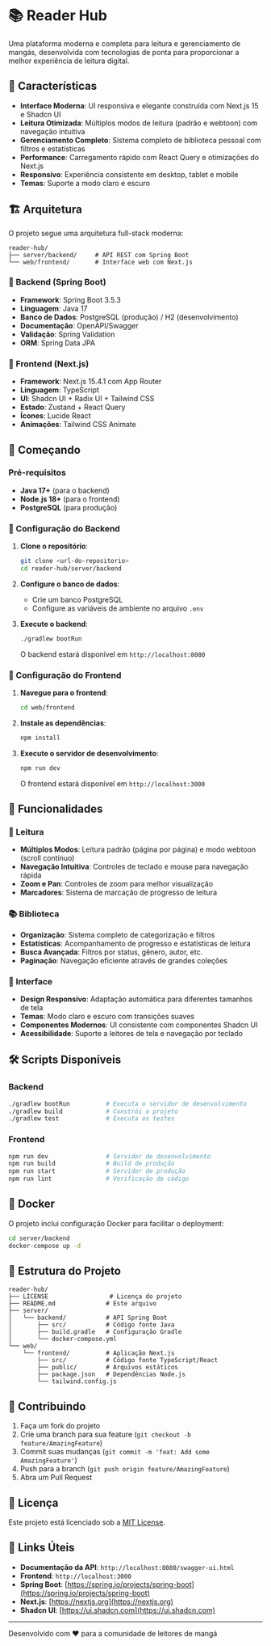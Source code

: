 # 📚 Reader Hub

Uma plataforma moderna e completa para leitura e gerenciamento de mangás, desenvolvida com tecnologias de ponta para proporcionar a melhor experiência de leitura digital.

## 🌟 Características

- **Interface Moderna**: UI responsiva e elegante construída com Next.js 15 e Shadcn UI
- **Leitura Otimizada**: Múltiplos modos de leitura (padrão e webtoon) com navegação intuitiva
- **Gerenciamento Completo**: Sistema completo de biblioteca pessoal com filtros e estatísticas
- **Performance**: Carregamento rápido com React Query e otimizações do Next.js
- **Responsivo**: Experiência consistente em desktop, tablet e mobile
- **Temas**: Suporte a modo claro e escuro

## 🏗️ Arquitetura

O projeto segue uma arquitetura full-stack moderna:

```
reader-hub/
├── server/backend/     # API REST com Spring Boot
└── web/frontend/       # Interface web com Next.js
```

### 🔧 Backend (Spring Boot)
- **Framework**: Spring Boot 3.5.3
- **Linguagem**: Java 17
- **Banco de Dados**: PostgreSQL (produção) / H2 (desenvolvimento)
- **Documentação**: OpenAPI/Swagger
- **Validação**: Spring Validation
- **ORM**: Spring Data JPA

### 🎨 Frontend (Next.js)
- **Framework**: Next.js 15.4.1 com App Router
- **Linguagem**: TypeScript
- **UI**: Shadcn UI + Radix UI + Tailwind CSS
- **Estado**: Zustand + React Query
- **Ícones**: Lucide React
- **Animações**: Tailwind CSS Animate

## 🚀 Começando

### Pré-requisitos

- **Java 17+** (para o backend)
- **Node.js 18+** (para o frontend)
- **PostgreSQL** (para produção)

### 🔧 Configuração do Backend

1. **Clone o repositório**:
   ```bash
   git clone <url-do-repositorio>
   cd reader-hub/server/backend
   ```

2. **Configure o banco de dados**:
   - Crie um banco PostgreSQL
   - Configure as variáveis de ambiente no arquivo `.env`

3. **Execute o backend**:
   ```bash
   ./gradlew bootRun
   ```

   O backend estará disponível em `http://localhost:8080`

### 🎨 Configuração do Frontend

1. **Navegue para o frontend**:
   ```bash
   cd web/frontend
   ```

2. **Instale as dependências**:
   ```bash
   npm install
   ```

3. **Execute o servidor de desenvolvimento**:
   ```bash
   npm run dev
   ```

   O frontend estará disponível em `http://localhost:3000`

## 📱 Funcionalidades

### 📖 Leitura
- **Múltiplos Modos**: Leitura padrão (página por página) e modo webtoon (scroll contínuo)
- **Navegação Intuitiva**: Controles de teclado e mouse para navegação rápida
- **Zoom e Pan**: Controles de zoom para melhor visualização
- **Marcadores**: Sistema de marcação de progresso de leitura

### 📚 Biblioteca
- **Organização**: Sistema completo de categorização e filtros
- **Estatísticas**: Acompanhamento de progresso e estatísticas de leitura
- **Busca Avançada**: Filtros por status, gênero, autor, etc.
- **Paginação**: Navegação eficiente através de grandes coleções

### 🎨 Interface
- **Design Responsivo**: Adaptação automática para diferentes tamanhos de tela
- **Temas**: Modo claro e escuro com transições suaves
- **Componentes Modernos**: UI consistente com componentes Shadcn UI
- **Acessibilidade**: Suporte a leitores de tela e navegação por teclado

## 🛠️ Scripts Disponíveis

### Backend
```bash
./gradlew bootRun          # Executa o servidor de desenvolvimento
./gradlew build            # Constrói o projeto
./gradlew test             # Executa os testes
```

### Frontend
```bash
npm run dev                # Servidor de desenvolvimento
npm run build              # Build de produção
npm run start              # Servidor de produção
npm run lint               # Verificação de código
```

## 🐳 Docker

O projeto inclui configuração Docker para facilitar o deployment:

```bash
cd server/backend
docker-compose up -d
```

## 📁 Estrutura do Projeto

```
reader-hub/
├── LICENSE                 # Licença do projeto
├── README.md              # Este arquivo
├── server/
│   └── backend/           # API Spring Boot
│       ├── src/           # Código fonte Java
│       ├── build.gradle   # Configuração Gradle
│       └── docker-compose.yml
└── web/
    └── frontend/          # Aplicação Next.js
        ├── src/           # Código fonte TypeScript/React
        ├── public/        # Arquivos estáticos
        ├── package.json   # Dependências Node.js
        └── tailwind.config.js
```

## 🤝 Contribuindo

1. Faça um fork do projeto
2. Crie uma branch para sua feature (`git checkout -b feature/AmazingFeature`)
3. Commit suas mudanças (`git commit -m 'feat: Add some AmazingFeature'`)
4. Push para a branch (`git push origin feature/AmazingFeature`)
5. Abra um Pull Request

## 📄 Licença

Este projeto está licenciado sob a [MIT License](LICENSE).

## 🔗 Links Úteis

- **Documentação da API**: `http://localhost:8080/swagger-ui.html`
- **Frontend**: `http://localhost:3000`
- **Spring Boot**: [https://spring.io/projects/spring-boot](https://spring.io/projects/spring-boot)
- **Next.js**: [https://nextjs.org](https://nextjs.org)
- **Shadcn UI**: [https://ui.shadcn.com](https://ui.shadcn.com)

---

Desenvolvido com ❤️ para a comunidade de leitores de mangá